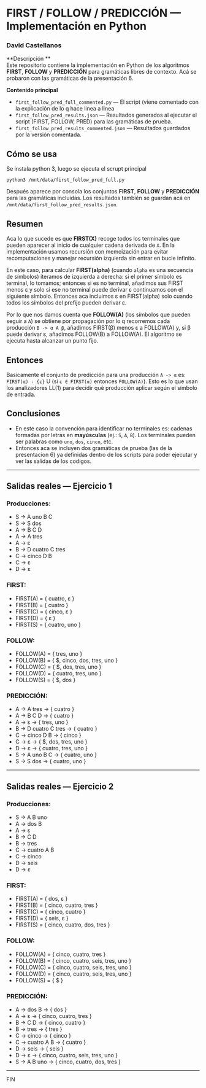 # FIRST / FOLLOW / PREDICCIÓN — Implementación en Python

### David Castellanos

**Descripción **  
Este repositorio contiene la implementación en Python de los algoritmos **FIRST**, **FOLLOW** y **PREDICCIÓN** para gramáticas libres de contexto. Acá se probaron con las gramáticas de la presentación 6.

**Contenido principal**  

- `first_follow_pred_full_commented.py` — El script (viene comentado con la explicación de lo q hace linea a linea 
- `first_follow_pred_results.json` — Resultados generados al ejecutar el script (FIRST, FOLLOW, PRED) para las gramáticas de prueba.  
- `first_follow_pred_results_commented.json` — Resultados guardados por la versión comentada.  


## Cómo se usa
Se instala python 3, luego se ejecuta el scrupt principal
```
python3 /mnt/data/first_follow_pred_full.py
```
Después aparece por consola los conjuntos **FIRST**, **FOLLOW** y **PREDICCIÓN** para las gramáticas incluidas. Los resultados también se guardan acá en `/mnt/data/first_follow_pred_results.json`.

## Resumen
Aca lo que sucede es que **FIRST(X)** recoge todos los terminales que pueden aparecer al inicio de cualquier cadena derivada de `X`. En la implementación usamos recursión con memoización para evitar recomputaciones y manejar recursión izquierda sin entrar en bucle infinito.

En este caso, para calcular **FIRST(alpha)** (cuando `alpha` es una secuencia de símbolos) iteramos de izquierda a derecha: si el primer símbolo es terminal, lo tomamos; entonces si es no terminal, añadimos sus FIRST menos ε y solo si ese no terminal puede derivar ε continuamos con el siguiente símbolo. Entonces aca incluimos ε en FIRST(alpha) solo cuando todos los símbolos del prefijo pueden derivar ε.

Por lo que nos damos cuenta que **FOLLOW(A)** (los símbolos que pueden seguir a `A`) se obtiene por propagación por lo q recorremos cada producción `B -> α A β`, añadimos FIRST(β) menos ε a FOLLOW(A) y, si β puede derivar ε, añadimos FOLLOW(B) a FOLLOW(A). El algoritmo se ejecuta hasta alcanzar un punto fijo.

## Entonces
Basicamente el conjunto de predicción para una producción `A -> α` es: `FIRST(α) - {ε}` U (si `ε ∈ FIRST(α)` entonces `FOLLOW(A)`). Esto es lo que usan los analizadores LL(1) para decidir qué producción aplicar según el símbolo de entrada.

## Conclusiones
- En este caso la convención para identificar no terminales es: cadenas formadas por letras en **mayúsculas** (ej.: `S`, `A`, `B`). Los terminales pueden ser palabras como `uno`, `dos`, `cinco`, etc.  
- Entonces aca se incluyen dos gramáticas de prueba (las de la presentacion 6) ya definidas dentro de los scripts para poder ejecutar y ver las salidas de los codigos.


---



<!-- SALIDAS_REALES_START -->
## Salidas reales — Ejercicio 1

### Producciones:
- S → A uno B C
- S → S dos
- A → B C D
- A → A tres
- A → ε
- B → D cuatro C tres
- C → cinco D B
- C → ε
- D → ε

### FIRST:
- FIRST(A) = { cuatro, ε }
- FIRST(B) = { cuatro }
- FIRST(C) = { cinco, ε }
- FIRST(D) = { ε }
- FIRST(S) = { cuatro, uno }

### FOLLOW:
- FOLLOW(A) = { tres, uno }
- FOLLOW(B) = { $, cinco, dos, tres, uno }
- FOLLOW(C) = { $, dos, tres, uno }
- FOLLOW(D) = { cuatro, tres, uno }
- FOLLOW(S) = { $, dos }

### PREDICCIÓN:
- A -> A tres -> { cuatro }
- A -> B C D -> { cuatro }
- A -> ε -> { tres, uno }
- B -> D cuatro C tres -> { cuatro }
- C -> cinco D B -> { cinco }
- C -> ε -> { $, dos, tres, uno }
- D -> ε -> { cuatro, tres, uno }
- S -> A uno B C -> { cuatro, uno }
- S -> S dos -> { cuatro, uno }

---

## Salidas reales — Ejercicio 2

### Producciones:
- S → A B uno
- A → dos B
- A → ε
- B → C D
- B → tres
- C → cuatro A B
- C → cinco
- D → seis
- D → ε

### FIRST:
- FIRST(A) = { dos, ε }
- FIRST(B) = { cinco, cuatro, tres }
- FIRST(C) = { cinco, cuatro }
- FIRST(D) = { seis, ε }
- FIRST(S) = { cinco, cuatro, dos, tres }

### FOLLOW:
- FOLLOW(A) = { cinco, cuatro, tres }
- FOLLOW(B) = { cinco, cuatro, seis, tres, uno }
- FOLLOW(C) = { cinco, cuatro, seis, tres, uno }
- FOLLOW(D) = { cinco, cuatro, seis, tres, uno }
- FOLLOW(S) = { $ }

### PREDICCIÓN:
- A -> dos B -> { dos }
- A -> ε -> { cinco, cuatro, tres }
- B -> C D -> { cinco, cuatro }
- B -> tres -> { tres }
- C -> cinco -> { cinco }
- C -> cuatro A B -> { cuatro }
- D -> seis -> { seis }
- D -> ε -> { cinco, cuatro, seis, tres, uno }
- S -> A B uno -> { cinco, cuatro, dos, tres }

---

FIN

<!-- SALIDAS_REALES_END -->

